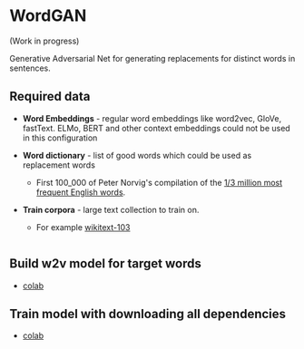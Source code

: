 

# WordGAN 

(Work in progress)

Generative Adversarial Net for generating replacements for distinct words in sentences.

## Required data

* **Word Embeddings** - regular word embeddings like word2vec, GloVe, fastText. 
ELMo, BERT and other context embeddings could not be used in this configuration
* **Word dictionary** - list of good words which could be used as replacement words
    * First 100_000 of Peter Norvig's compilation of the [1/3 million most frequent English words](http://norvig.com/ngrams/count_1w.txt).
    
* **Train corpora** - large text collection to train on.
    * For example [wikitext-103](https://s3.amazonaws.com/research.metamind.io/wikitext/wikitext-103-v1.zip)   


```bash

```


## Build w2v model for target words

* [colab](https://colab.research.google.com/drive/13WvFNsfPK28_gKLlDbLgofMnjj_Yp3Se)


## Train model with downloading all dependencies

* [colab](https://colab.research.google.com/drive/1E6zvwg5-Z8EG7S6KxcrwGxAGzJtDUgJ2)

